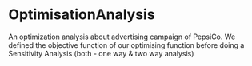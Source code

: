 # OptimisationAnalysis

An optimization analysis about advertising campaign of PepsiCo.
We defined the objective function of our optimising function before doing a Sensitivity Analysis (both - one way & two way analysis)
